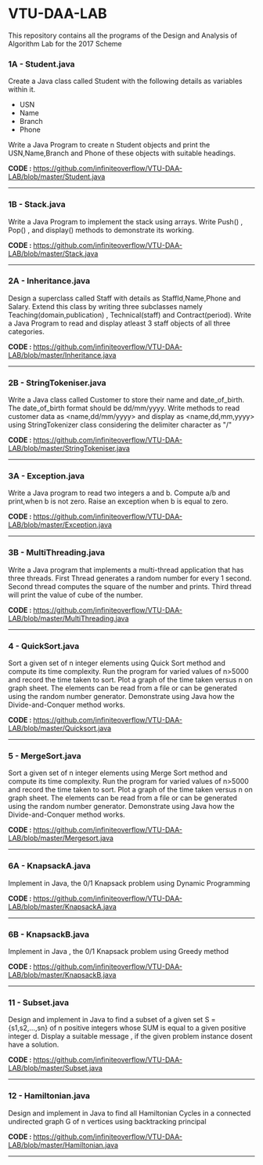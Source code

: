 # VTU-DAA-LAB
This repository contains all the programs of the Design and Analysis of Algorithm Lab for the 2017 Scheme


### 1A - Student.java
Create a Java class called Student with the following details as variables within it.
- USN
- Name
- Branch
- Phone

Write a Java Program to create n Student objects and print the USN,Name,Branch and Phone of these objects with suitable headings.

<b>CODE : </b>https://github.com/infiniteoverflow/VTU-DAA-LAB/blob/master/Student.java

<hr>

### 1B - Stack.java
Write a Java Program to implement the stack using arrays. Write Push() , Pop() , and display() methods to demonstrate its working.

<b>CODE : </b>https://github.com/infiniteoverflow/VTU-DAA-LAB/blob/master/Stack.java

<hr>

### 2A - Inheritance.java
Design a superclass called Staff with details as StaffId,Name,Phone and Salary. Extend this class by writing three subclasses namely Teaching(domain,publication) , Technical(staff) and Contract(period). Write a Java Program to read and display atleast 3 staff objects of all three categories.

<b>CODE : </b>https://github.com/infiniteoverflow/VTU-DAA-LAB/blob/master/Inheritance.java

<hr>

### 2B - StringTokeniser.java
Write a Java class called Customer to store their name and date_of_birth. The date_of_birth format should be dd/mm/yyyy. Write methods to read customer data as <name,dd/mm/yyyy> and display as <name,dd,mm,yyyy> using StringTokenizer class considering the delimiter character as "/"

<b>CODE : </b>https://github.com/infiniteoverflow/VTU-DAA-LAB/blob/master/StringTokeniser.java

<hr>

### 3A - Exception.java
Write a Java program to read two integers a and b. Compute a/b and print,when b is not zero. Raise an exception when b is equal to zero.

<b>CODE : </b>https://github.com/infiniteoverflow/VTU-DAA-LAB/blob/master/Exception.java

<hr>

### 3B - MultiThreading.java
Write a Java program that implements a multi-thread application that has three threads. First Thread generates a random number for every 1 second. Second thread computes the square of the number and prints. Third thread will print the value of cube of the number.

<b>CODE : </b>https://github.com/infiniteoverflow/VTU-DAA-LAB/blob/master/MultiThreading.java

<hr>

### 4 - QuickSort.java
Sort a given set of n integer elements using Quick Sort method and compute its time complexity. Run the program for varied values of n>5000 and record the time taken to sort. Plot a graph of the time taken versus n on graph sheet. The elements can be read from a file or can be generated using the random number generator. Demonstrate using Java how the Divide-and-Conquer method works.

<b>CODE : </b>https://github.com/infiniteoverflow/VTU-DAA-LAB/blob/master/Quicksort.java

<hr>

### 5 - MergeSort.java
Sort a given set of n integer elements using Merge Sort method and compute its time complexity. Run the program for varied values of n>5000 and record the time taken to sort. Plot a graph of the time taken versus n on graph sheet. The elements can be read from a file or can be generated using the random number generator. Demonstrate using Java how the Divide-and-Conquer method works.

<b>CODE : </b>https://github.com/infiniteoverflow/VTU-DAA-LAB/blob/master/Mergesort.java

<hr>

### 6A - KnapsackA.java
Implement in Java, the 0/1 Knapsack problem using Dynamic Programming

<b>CODE : </b>https://github.com/infiniteoverflow/VTU-DAA-LAB/blob/master/KnapsackA.java

<hr>

### 6B - KnapsackB.java
Implement in Java , the 0/1 Knapsack problem using Greedy method

<b>CODE : </b>https://github.com/infiniteoverflow/VTU-DAA-LAB/blob/master/KnapsackB.java

<hr>

### 11 - Subset.java
Design and implement in Java to find a subset of a given set S = {s1,s2,...,sn} of n positive integers whose SUM is equal to a given positive integer d. Display a suitable message , if the given problem instance dosent have a solution.

<b>CODE : </b>https://github.com/infiniteoverflow/VTU-DAA-LAB/blob/master/Subset.java

<hr>

### 12 - Hamiltonian.java
Design and implement in Java to find all Hamiltonian Cycles in a connected undirected graph G of n vertices using backtracking principal

<b>CODE : </b>https://github.com/infiniteoverflow/VTU-DAA-LAB/blob/master/Hamiltonian.java

<hr>

